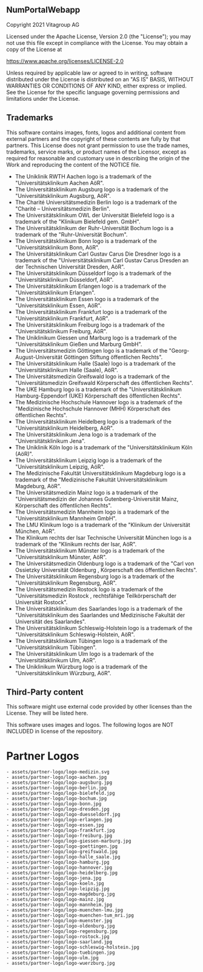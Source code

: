 ## NumPortalWebapp

Copyright 2021 Vitagroup AG 

Licensed under the Apache License, Version 2.0 (the "License"); 
you may not use this file except in compliance with the License.
You may obtain a copy of the License at

  https://www.apache.org/licenses/LICENSE-2.0 

Unless required by applicable law or agreed to in writing, software
distributed under the License is distributed on an "AS IS" BASIS,
WITHOUT WARRANTIES OR CONDITIONS OF ANY KIND, either express or implied.
See the License for the specific language governing permissions and
limitations under the License.

## Trademarks

This software contains images, fonts, logos and additional content from external partners and
the copyright of these contents are fully by that partners.
This License does not grant permission to use the trade names, trademarks, service marks, or product
names of the Licensor, except as required for reasonable and customary use in describing the origin
of the Work and reproducing the content of the NOTICE file.

- The Uniklinik RWTH Aachen logo is a trademark of the "Universitätsklinikum Aachen AöR".
- The Universitätsklinikum Augsburg logo is a trademark of the "Universitätsklinikum Augsburg, AöR".
- The Charité Universitätsmedizin Berlin logo is a trademark of the "Charité – Universitätsmedizin Berlin".
- The Universitätsklinikum OWL der Universität Bielefeld logo is a trademark of the "Klinikum Bielefeld gem. GmbH".
- The Universitätsklinikum der Ruhr-Universität Bochum logo is a trademark of the "Ruhr-Universität Bochum".
- The Universitätsklinikum Bonn logo is a trademark of the "Universitätsklinikum Bonn, AöR".
- The Universitätsklinikum Carl Gustav Carus Die Dresdner logo is a trademark of the "Universitätsklinikum Carl Gustav Carus Dresden an der Technischen Universität Dresden, AöR".
- The Universitätsklinikum Düsseldorf logo is a trademark of the "Universitätsklinikum Düsseldorf, AöR".
- The Universitätsklinikum Erlangen logo is a trademark of the "Universitätsklinikum Erlangen".
- The Universitätsklinikum Essen logo is a trademark of the "Universitätsklinikum Essen, AöR".
- The Universitätsklinikum Frankfurt logo is a trademark of the "Universitätsklinikum Frankfurt, AöR".
- The Universitätsklinikum Freiburg logo is a trademark of the "Universitätsklinikum Freiburg, AöR".
- The Uniklinikum Giessen und Marburg logo is a trademark of the "Universitätsklinikum Gießen und Marburg GmbH".
- The Universitätsmedizin Göttingen logo is a trademark of the "Georg-August-Universität Göttingen Stiftung öffentlichen Rechts".
- The Universitätsklinikum Halle (Saale) logo is a trademark of the "Universitätsklinikum Halle (Saale), AöR".
- The Universitätsmedizin Greifswald logo is a trademark of the "Universitätsmedizin Greifswald Körperschaft des öffentlichen Rechts".
- The UKE Hamburg logo is a trademark of the "Universitätsklinikum Hamburg-Eppendorf (UKE) Körperschaft des öffentlichen Rechts".
- The Medizinische Hochschule Hannover logo is a trademark of the "Medizinische Hochschule Hannover (MHH) Körperschaft des öffentlichen Rechts".
- The Universitätsklinikum Heidelberg logo is a trademark of the "Universitätsklinikum Heidelberg, AöR".
- The Universitätsklinikum Jena logo is a trademark of the "Universitätsklinikum Jena".
- The Uniklinik Köln logo is a trademark of the "Universitätsklinikum Köln (AöR)".
- The Universitätsklinikum Leipzig logo is a trademark of the "Universitätsklinikum Leipzig, AöR".
- The Medizinische Fakultät Universitätsklinikum Magdeburg logo is a trademark of the "Medizinische Fakultät Universitätsklinikum Magdeburg, AöR".
- The Universitätsmedizin Mainz logo is a trademark of the "Universitätsmedizin der Johannes Gutenberg-Universität Mainz, Körperschaft des öffentlichen Rechts".
- The Universitätsmedizin Mannheim logo is a trademark of the "Universitätsklinikum Mannheim GmbH".
- The LMU Klinikum logo is a trademark of the "Klinikum der Universität München, AöR".
- The Klinikum rechts der Isar Technische Universität München logo is a trademark of the "Klinikum rechts der Isar, AöR".
- The Universitätsklinikum Münster logo is a trademark of the "Universitätsklinikum Münster, AöR".
- The Universitätsmedizin Oldenburg logo is a trademark of the "Carl von Ossietzky Universität Oldenburg , Körperschaft des öffentlichen Rechts".
- The Universitätsklinikum Regensburg logo is a trademark of the "Universitätsklinikum Regensburg, AöR".
- The Universitätsmedizin Rostock logo is a trademark of the "Universitätsmedizin Rostock , rechtsfähige Teilkörperschaft der Universität Rostock".
- The Universitätsklinikum des Saarlandes logo is a trademark of the "Universitätsklinikum des Saarlandes und Medizinische Fakultät der Universität des Saarlandes".
- The Universitätsklinikum Schleswig-Holstein logo is a trademark of the "Universitätsklinikum Schleswig-Holstein, AöR".
- The Universitätsklinikum Tübingen logo is a trademark of the "Universitätsklinikum Tübingen".
- The Universitätsklinikum Ulm logo is a trademark of the "Universitätsklinikum Ulm, AöR".
- The Uniklinikum Würzburg logo is a trademark of the "Universitätsklinikum Würzburg, AöR".


## Third-Party content

This software might use external code provided by other licenses than the License. They will be 
listed here.

This software uses images and logos. The following logos are NOT INCLUDED in license of the repository.
  # Partner Logos
    - assets/partner-logo/logo-medizin.svg
    - assets/partner-logo/logo-aachen.jpg
    - assets/partner-logo/logo-augsburg.jpg
    - assets/partner-logo/logo-berlin.jpg
    - assets/partner-logo/logo-bielefeld.jpg
    - assets/partner-logo/logo-bochum.jpg
    - assets/partner-logo/logo-bonn.jpg
    - assets/partner-logo/logo-dresden.jpg
    - assets/partner-logo/logo-duesseldorf.jpg
    - assets/partner-logo/logo-erlangen.jpg
    - assets/partner-logo/logo-essen.jpg
    - assets/partner-logo/logo-frankfurt.jpg
    - assets/partner-logo/logo-freiburg.jpg
    - assets/partner-logo/logo-giessen-marburg.jpg
    - assets/partner-logo/logo-goettingen.jpg
    - assets/partner-logo/logo-greifswald.jpg
    - assets/partner-logo/logo-halle_saale.jpg
    - assets/partner-logo/logo-hamburg.jpg
    - assets/partner-logo/logo-hannover.jpg
    - assets/partner-logo/logo-heidelberg.jpg
    - assets/partner-logo/logo-jena.jpg
    - assets/partner-logo/logo-koeln.jpg
    - assets/partner-logo/logo-leipzig.jpg
    - assets/partner-logo/logo-magdeburg.jpg
    - assets/partner-logo/logo-mainz.jpg
    - assets/partner-logo/logo-mannheim.jpg
    - assets/partner-logo/logo-muenchen-lmu.jpg
    - assets/partner-logo/logo-muenchen-tum_mri.jpg
    - assets/partner-logo/logo-muenster.jpg
    - assets/partner-logo/logo-oldenburg.jpg
    - assets/partner-logo/logo-regensburg.jpg
    - assets/partner-logo/logo-rostock.jpg
    - assets/partner-logo/logo-saarland.jpg
    - assets/partner-logo/logo-schleswig-holstein.jpg
    - assets/partner-logo/logo-tuebingen.jpg
    - assets/partner-logo/logo-ulm.jpg
    - assets/partner-logo/logo-wuerzburg.jpg
